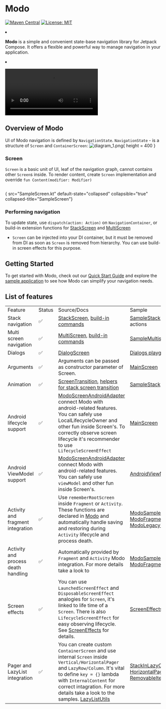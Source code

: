 # Modo

[![Maven Central](https://img.shields.io/maven-central/v/com.github.terrakok/modo-compose)](https://repo1.maven.org/maven2/com/github/terrakok)
[![License: MIT](https://img.shields.io/badge/License-MIT-yellow.svg)](https://opensource.org/licenses/MIT)

<list columns="2">
    <li>
        <p>
            <b>Modo</b> is a simple and convenient state-base navigation library for Jetpack Compose. It offers a flexible and powerful way to manage navigation in your application.
        </p>
    </li>
    <li>
        <p>
            <video src="../videos/modo_0.9.0_sample_overview.mp4" preview-src="../images/media/modo_0.9.0_sample_overview_preview.png" width="300"/>
        </p>
    </li>
</list>

## Overview of Modo

UI of Modo navigation is defined by `NavigationState`. `NavigationState` - is a structure of `Screen`
and `ContainerScreen`: ![diagram_1.png](diagram_1.png){
height = 400 }

### Screen

`Screen` is a basic unit of UI, leaf of the navigation graph, cannot contains other `Screen`s inside. To render content, create `Screen`
implementation and override `fun Content(modifier: Modifier)`

```kotlin
```

{ src="SampleScreen.kt" default-state="collapsed" collapsible="true" collapsed-title="SampleScreen"}

### Performing navigation

To update state, use `dispatch(action: Action)` on `NavigationContainer`, or build-in extension functions
for [StackScreen]()
and [MultiScreen]()

* `Screen` can be injected into your DI container, but it must be removed from DI as soon as `Screen` is removed from hierarchy. You can use build-in
  screen effects for this purpose.

## Getting Started

To get started with Modo, check out our [Quick Start Guide](QuickStartGuide.md) and explore
the [sample application](https://github.com/ikarenkov/Modo/tree/dev/sample) to see how Modo can simplify your navigation needs.

## List of features

<table>
<tr><td>Feature</td><td>Status</td><td>Source/Docs</td><td>Sample</td></tr>
<tr><td>Stack navigation</td><td>✅</td><td><a href="%github_code_url%modo-compose/src/main/java/com/github/terrakok/modo/stack/StackScreen.kt">StackScreen</a>, <a href="%github_code_url%modo-compose/src/main/java/com/github/terrakok/modo/stack/StackActions.kt">build-in commands</a></td><td><a href="%github_code_url%sample/src/main/java/com/github/terrakok/modo/sample/screens/containers/SampleStack.kt">SampleStack</a>, <a href="%github_code_url%sample/src/main/java/com/github/terrakok/modo/sample/screens/stack/StackActionsScreen.kt">sample</a> of navigation actions</td></tr>
<tr><td>Multi screen navigation</td><td>✅</td><td><a href="%github_code_url%modo-compose/src/main/java/com/github/terrakok/modo/multiscreen/MultiScreen.kt">MultiScreen</a>, <a href="%github_code_url%modo-compose/src/main/java/com/github/terrakok/modo/multiscreen/MultiScreenActions.kt">build-in commands</a></td><td><a href="%github_code_url%sample/src/main/java/com/github/terrakok/modo/sample/screens/containers/SampleMultiScreen.kt">SampleMultiscreen</a></td></tr>
<tr><td>Dialogs</td><td>✅</td><td><a href="%github_code_url%modo-compose/src/main/java/com/github/terrakok/modo/DialogScreen.kt">DialogScreen</a></td><td><a href="%github_code_url%sample/src/main/java/com/github/terrakok/modo/sample/screens/dialogs/DialogsPlayground.kt">Dialogs playground</a></td></tr>
<tr><td>Arguments</td><td>✅</td><td>Arguments can be passed as constructor parameter of Screen.</td><td><a href="%github_code_url%sample/src/main/java/com/github/terrakok/modo/sample/screens/MainScreen.kt">MainScreen</a></td></tr>
<tr><td>Animation</td><td>✅</td><td><a href="%github_code_url%modo-compose/src/main/java/com/github/terrakok/modo/animation/ScreenTransitions.kt">ScreenTransition</a>, <a href="%github_code_url%modo-compose/src/main/java/com/github/terrakok/modo/animation/StackTransitionType.kt">helpers for stack screen transition</a></td><td><a href="%github_code_url%sample/src/main/java/com/github/terrakok/modo/sample/screens/containers/SampleStack.kt">SampleStack</a></td></tr>
<tr><td>Android lifecycle support</td><td>✅</td><td><a href="%github_code_url%modo-compose/src/main/java/com/github/terrakok/modo/android/ModoScreenAndroidAdapter.kt">ModoScreenAndroidAdapter</a> connect Modo with android-related features. You can safely use LocalLifecycleOwner and other fun inside Screen's. To correctly observe screen lifecycle it's recommender to use <code>LifecycleScreenEffect</code></td><td><a href="%github_code_url%sample/src/main/java/com/github/terrakok/modo/sample/screens/MainScreen.kt">MainScreen</a></td></tr>
<tr><td>Android ViewModel support</td><td>✅</td><td><a href="%github_code_url%modo-compose/src/main/java/com/github/terrakok/modo/android/ModoScreenAndroidAdapter.kt">ModoScreenAndroidAdapter</a> connect Modo with android-related features. You can safely use <code>viewModel</code> and other fun inside Screen's.</td><td><a href="%github_code_url%sample/src/main/java/com/github/terrakok/modo/sample/screens/viewmodel/AndroidViewModelSampleScreen.kt">AndroidViewModelSampleScreen.kt</a></td></tr>
<tr><td>Activity and fragment integration</td><td>✅</td><td>Use <code>rememberRootScreen</code> inside <code>Fragment</code> or <code>Activity</code>. These functions are declared in <a href="%github_code_url%modo-compose/src/main/java/com/github/terrakok/modo/Modo.kt">Modo</a> and automatically handle saving and restoring during <code>Activity</code> lifecycle and process death.</td><td><a href="%github_code_url%sample/src/main/java/com/github/terrakok/modo/sample/ModoSampleActivity.kt">ModoSampleActivity</a>, <a href="%github_code_url%sample/src/main/java/com/github/terrakok/modo/sample/fragment/ModoFragment.kt">ModoFragment.kt</a>, <a href="%github_code_url%sample/src/main/java/com/github/terrakok/modo/sample/ModoLegacyIntegrationActivity.kt">ModoLegacyIntegrationActivity.kt</a></td></tr>
<tr><td>Activity and process death handling</td><td>✅</td><td>Automatically provided by <code>Fragment</code> and <code>Activity</code> Modo integration. For more details take a look to</td><td><a href="%github_code_url%sample/src/main/java/com/github/terrakok/modo/sample/ModoSampleActivity.kt">ModoSampleActivity</a>, <a href="%github_code_url%sample/src/main/java/com/github/terrakok/modo/sample/fragment/ModoFragment.kt">ModoFragment.kt</a></td></tr>
<tr><td>Screen effects</td><td>✅</td><td>You can use <code>LaunchedScreenEffect</code> and <code>DisposableScreenEffect</code> analogies for <code>Screen</code>, it's linked to life time of a <code>Screen</code>. There is also <code>LifecycleScreenEffect</code> for easy observing lifecycle. See <a href="%github_code_url%modo-compose/src/main/java/com/github/terrakok/modo/lifecycle/ScreenEffects.kt">ScreenEffects</a> for details.</td><td><a href="%github_code_url%sample/src/main/java/com/github/terrakok/modo/sample/screens/ScreenEffectsSampleScreen.kt">ScreenEffectsSampleScreen.kt</a></td></tr>
<tr><td>Pager and LazyList integration</td><td>✅</td><td>You can create custom <code>ContainerScreen</code> and use internal <code>Screen</code> inside <code>Vertical/HorizontalPager</code> and <code>LazyRow/Column</code>. It's vital to define <code>key = {}</code> lambda with <code>InternalContent</code> for correct intagration. For more details take a look to the samples. <a href="%github_code_url%modo-compose%2Fsrc%2Fmain%2Fjava%2Fcom%2Fgithub%2Fterrakok%2Fmodo%2Flazylist%2FLazyListUtils.kt">LazyListUtils</a></td><td><a href="%github_code_url%sample/src/main/java/com/github/terrakok/modo/sample/screens/containers/StackInLazyColumnScreen.kt">StackInLazyColumnScreen.kt</a>, <a href="%github_code_url%sample/src/main/java/com/github/terrakok/modo/sample/screens/containers/HorizontalPagerScreen.kt">HorizontalPagerScreen.kt</a>, <a href="%github_code_url%sample/src/main/java/com/github/terrakok/modo/sample/screens/containers/custom/RemovableItemContainerScreen.kt">RemovableItemContainerScreen.kt</a></td></tr>
</table>

